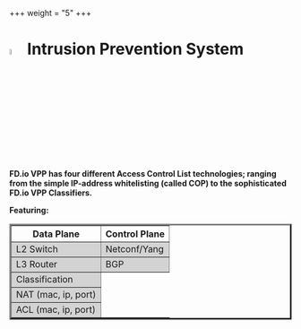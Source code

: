 +++
weight = "5"
+++

# <img src="/img/intrusionpreventionsystem.png" width=5% >  Intrusion Prevention System

**FD.io VPP has four different Access Control List technologies; ranging from the simple IP-address whitelisting (called COP) to the sophisticated FD.io VPP Classifiers.**

**Featuring:**
<table border = "3" width = "30%"> 
    <thead>
      <tr>
      <th>Data Plane</th>
      <th>Control Plane </th>
      </tr>
    </thead>
    <tbody bgcolor = "lightgray">
      <tr><td> L2 Switch</td><td>Netconf/Yang</td></tr>
      <tr><td> L3 Router</td><td>BGP</td></tr>
      <tr><td> Classification</td></tr>
      <tr><td> NAT (mac, ip, port)</td></tr>
      <tr><td> ACL (mac, ip, port)</td></tr>
    </tbody>
</table>
